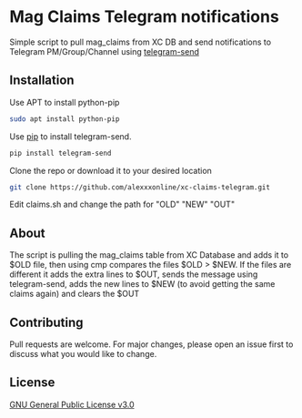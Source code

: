 # Mag Claims Telegram notifications

Simple script to pull mag_claims from XC DB and send notifications to Telegram PM/Group/Channel using [telegram-send](https://github.com/rahiel/telegram-send)

## Installation
Use APT to install python-pip

```bash
sudo apt install python-pip
```
Use [pip](https://pip.pypa.io/en/stable/) to install telegram-send.

```bash
pip install telegram-send
```
Clone the repo or download it to your desired location

```bash
git clone https://github.com/alexxxonline/xc-claims-telegram.git
```

Edit claims.sh and change the path for "OLD" "NEW" "OUT"


## About

The script is pulling the mag_claims table from XC Database and adds it to $OLD file, then using cmp compares the files $OLD > $NEW. If the files are different it adds the extra lines to $OUT, sends the message using telegram-send, adds the new lines to $NEW (to avoid getting the same claims again) and clears the $OUT

## Contributing
Pull requests are welcome. For major changes, please open an issue first to discuss what you would like to change.

## License
[GNU General Public License v3.0](https://github.com/alexxxonline/xc-claims-telegram/blob/master/LICENSE)
